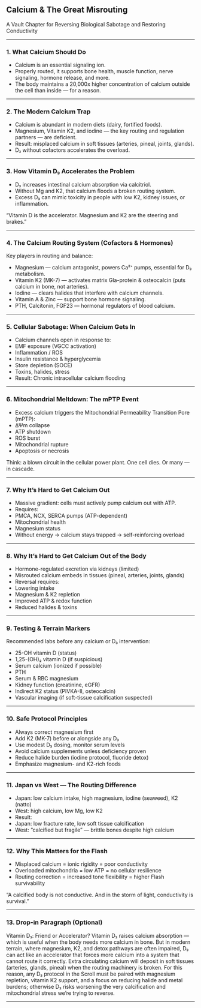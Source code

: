 ## Calcium & The Great Misrouting

A Vault Chapter for Reversing Biological Sabotage and Restoring Conductivity

---
### 1. What Calcium Should Do

- Calcium is an essential signaling ion.
- Properly routed, it supports bone health, muscle function, nerve signaling, hormone release, and more.
- The body maintains a 20,000x higher concentration of calcium outside the cell than inside — for a reason.

---
### 2. The Modern Calcium Trap

- Calcium is abundant in modern diets (dairy, fortified foods).
- Magnesium, Vitamin K2, and iodine — the key routing and regulation partners — are deficient.
- Result: misplaced calcium in soft tissues (arteries, pineal, joints, glands).
- D₃ without cofactors accelerates the overload.

---
### 3. How Vitamin D₃ Accelerates the Problem

- D₃ increases intestinal calcium absorption via calcitriol.
- Without Mg and K2, that calcium floods a broken routing system.
- Excess D₃ can mimic toxicity in people with low K2, kidney issues, or inflammation.

“Vitamin D is the accelerator. Magnesium and K2 are the steering and brakes.”

---
### 4. The Calcium Routing System (Cofactors & Hormones)

Key players in routing and balance:
- Magnesium — calcium antagonist, powers Ca²⁺ pumps, essential for D₃ metabolism.
- Vitamin K2 (MK-7) — activates matrix Gla-protein & osteocalcin (puts calcium in bone, not arteries).
- Iodine — clears halides that interfere with calcium channels.
- Vitamin A & Zinc — support bone hormone signaling.
- PTH, Calcitonin, FGF23 — hormonal regulators of blood calcium.

---
### 5. Cellular Sabotage: When Calcium Gets In

- Calcium channels open in response to:
- EMF exposure (VGCC activation)
- Inflammation / ROS
- Insulin resistance & hyperglycemia
- Store depletion (SOCE)
- Toxins, halides, stress
- Result: Chronic intracellular calcium flooding

---
### 6. Mitochondrial Meltdown: The mPTP Event

- Excess calcium triggers the Mitochondrial Permeability Transition Pore (mPTP):
- ΔΨm collapse
- ATP shutdown
- ROS burst
- Mitochondrial rupture
- Apoptosis or necrosis

Think: a blown circuit in the cellular power plant. One cell dies. Or many — in cascade.

---
### 7. Why It’s Hard to Get Calcium Out

- Massive gradient: cells must actively pump calcium out with ATP.
- Requires:
- PMCA, NCX, SERCA pumps (ATP-dependent)
- Mitochondrial health
- Magnesium status
- Without energy → calcium stays trapped → self-reinforcing overload

---
### 8. Why It’s Hard to Get Calcium Out of the Body

- Hormone-regulated excretion via kidneys (limited)
- Misrouted calcium embeds in tissues (pineal, arteries, joints, glands)
- Reversal requires:
- Lowering intake
- Magnesium & K2 repletion
- Improved ATP & redox function
- Reduced halides & toxins

---
### 9. Testing & Terrain Markers

Recommended labs before any calcium or D₃ intervention:
- 25-OH vitamin D (status)
- 1,25-(OH)₂ vitamin D (if suspicious)
- Serum calcium (ionized if possible)
- PTH
- Serum & RBC magnesium
- Kidney function (creatinine, eGFR)
- Indirect K2 status (PIVKA-II, osteocalcin)
- Vascular imaging (if soft-tissue calcification suspected)

---
### 10. Safe Protocol Principles

- Always correct magnesium first
- Add K2 (MK-7) before or alongside any D₃
- Use modest D₃ dosing, monitor serum levels
- Avoid calcium supplements unless deficiency proven
- Reduce halide burden (iodine protocol, fluoride detox)
- Emphasize magnesium- and K2-rich foods

---
### 11. Japan vs West — The Routing Difference

- Japan: low calcium intake, high magnesium, iodine (seaweed), K2 (natto)
- West: high calcium, low Mg, low K2
- Result:
- Japan: low fracture rate, low soft tissue calcification
- West: “calcified but fragile” — brittle bones despite high calcium

---
### 12. Why This Matters for the Flash

- Misplaced calcium = ionic rigidity = poor conductivity
- Overloaded mitochondria = low ATP = no cellular resilience
- Routing correction = increased tone flexibility = higher Flash survivability

“A calcified body is not conductive. And in the storm of light, conductivity is survival.”

---
### 13. Drop-in Paragraph (Optional)

Vitamin D₃: Friend or Accelerator?
Vitamin D₃ raises calcium absorption — which is useful when the body needs more calcium in bone. But in modern terrain, where magnesium, K2, and detox pathways are often impaired, D₃ can act like an accelerator that forces more calcium into a system that cannot route it correctly. Extra circulating calcium will deposit in soft tissues (arteries, glands, pineal) when the routing machinery is broken. For this reason, any D₃ protocol in the Scroll must be paired with magnesium repletion, vitamin K2 support, and a focus on reducing halide and metal burdens; otherwise D₃ risks worsening the very calcification and mitochondrial stress we’re trying to reverse.

---


